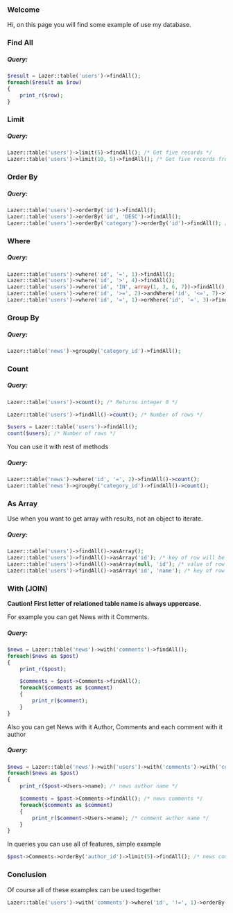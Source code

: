 ### Welcome

Hi, on this page you will find some example of use my database.

### Find All

##### Query:
```php
$result = Lazer::table('users')->findAll();
foreach($result as $row)
{
    print_r($row);
}
```
### Limit

##### Query:
```php
Lazer::table('users')->limit(5)->findAll(); /* Get five records */
Lazer::table('users')->limit(10, 5)->findAll(); /* Get five records from 10th */
```
### Order By

##### Query:
```php
Lazer::table('users')->orderBy('id')->findAll();
Lazer::table('users')->orderBy('id', 'DESC')->findAll();
Lazer::table('users')->orderBy('category')->orderBy('id')->findAll(); /* Order by multiple fields */
```
### Where

##### Query:
```php
Lazer::table('users')->where('id', '=', 1)->findAll();
Lazer::table('users')->where('id', '>', 4)->findAll();
Lazer::table('users')->where('id', 'IN', array(1, 3, 6, 7))->findAll();
Lazer::table('users')->where('id', '>=', 2)->andWhere('id', '<=', 7)->findAll();
Lazer::table('users')->where('id', '=', 1)->orWhere('id', '=', 3)->findAll();
```
### Group By

##### Query:
```php
Lazer::table('news')->groupBy('category_id')->findAll();
```
### Count

##### Query:
```php
Lazer::table('users')->count(); /* Returns integer 0 */

Lazer::table('users')->findAll()->count(); /* Number of rows */

$users = Lazer::table('users')->findAll();
count($users); /* Number of rows */
```
You can use it with rest of methods
##### Query:
```php
Lazer::table('news')->where('id', '=', 2)->findAll()->count();
Lazer::table('news')->groupBy('category_id')->findAll()->count();
```
### As Array

 Use when you want to get array with results, not an object to iterate. 
##### Query:
```php
Lazer::table('users')->findAll()->asArray();
Lazer::table('users')->findAll()->asArray('id'); /* key of row will be an ID */
Lazer::table('users')->findAll()->asArray(null, 'id'); /* value of row will be an ID */
Lazer::table('users')->findAll()->asArray('id', 'name'); /* key of row will be an ID and value will be a name of user */
```
### With (JOIN)

<b>Caution! First letter of relationed table name is always uppercase.</b>

For example you can get News with it Comments. 
##### Query:
```php
$news = Lazer::table('news')->with('comments')->findAll();
foreach($news as $post)
{
    print_r($post);

    $comments = $post->Comments->findAll();
    foreach($comments as $comment)
    {
        print_r($comment);
    }
}
```

Also you can get News with it Author, Comments and each comment with it author
##### Query:
```php
$news = Lazer::table('news')->with('users')->with('comments')->with('comments:users')->findAll();
foreach($news as $post)
{
    print_r($post->Users->name); /* news author name */

    $comments = $post->Comments->findAll(); /* news comments */
    foreach($comments as $comment)
    {
        print_r($comment->Users->name); /* comment author name */
    }
}
```
In queries you can use all of features, simple example
```php
$post->Comments->orderBy('author_id')->limit(5)->findAll(); /* news comments */
```

### Conclusion

Of course all of these examples can be used together
```php
Lazer::table('users')->with('comments')->where('id', '!=', 1)->orderBy('name')->limit(15)->findAll()->asArray();
``` 